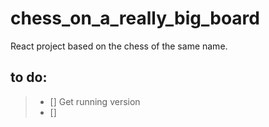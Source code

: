 # chess_on_a_really_big_board
React project based on the chess of the same name.

## to do:
> - [] Get running version
> - []